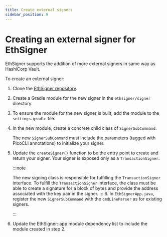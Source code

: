 ```yaml
---
title: Create external signers
sidebar_position: 9
---
```


# Creating an external signer for EthSigner

EthSigner supports the addition of more external signers in same way as HashiCorp Vault.

To create an external signer:

1. Clone the [EthSigner repository](https://github.com/ConsenSys/ethsigner).

2. Create a Gradle module for the new signer in the `ethsigner/signer` directory.

3. To ensure the module for the new signer is built, add the module to the `settings.gradle` file.

4. In the new module, create a concrete child class of `SignerSubCommand`.

   The new `SignerSubCommand` must include the parameters (tagged with PicoCLI annotations) to initialize your signer.

5. Update the `createSigner()` function to be the entry point to create and return your signer. Your signer is exposed only as a `TransactionSigner`.

   :::note

   The new signing class is responsible for fulfilling the `TransactionSigner` interface. To fulfill the `TransactionSigner` interface, the class must be able to create a signature for a block of bytes and provide the address associated with the key pair in the signer. ::: 6. In `EthSignerApp.java`, register the new `SignerSubCommand` with the `cmdLineParser` as for existing signers.

   :::

6. Update the EthSigner::app module dependency list to include the module created in step 2.
